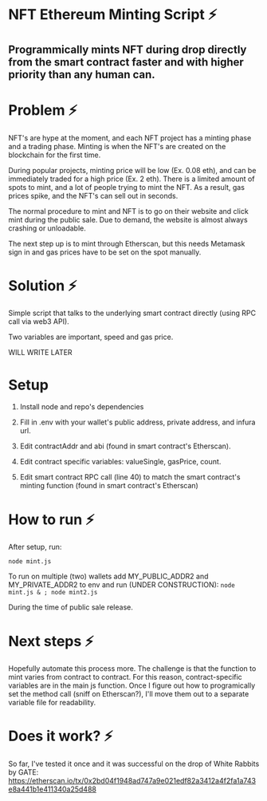 # NFT Ethereum Minting Script ⚡️

## Programmically mints NFT during drop directly from the smart contract faster and with higher priority than any human can.

# Problem ⚡️

NFT's are hype at the moment, and each NFT project has a minting phase and a trading phase. Minting is when the NFT's are created on the blockchain for the first time. 

During popular projects, minting price will be low (Ex. 0.08 eth), and can be immediately traded for a high price (Ex. 2 eth). There is a limited amount of spots to mint, and a lot of people trying to mint the NFT. As a result, gas prices spike, and the NFT's can sell out in seconds. 

The normal procedure to mint and NFT is to go on their website and click mint during the public sale. Due to demand, the website is almost always crashing or unloadable.

The next step up is to mint through Etherscan, but this needs Metamask sign in and gas prices have to be set on the spot manually.

# Solution ⚡️

Simple script that talks to the underlying smart contract directly (using RPC call via web3 API). 

Two variables are important, speed and gas price. 

WILL WRITE LATER

# Setup

1. Install node and repo's dependencies

2. Fill in .env with your wallet's public address, private address, and infura url.

3. Edit contractAddr and abi (found in smart contract's Etherscan).

4. Edit contract specific variables: valueSingle, gasPrice, count.

5. Edit smart contract RPC call (line 40) to match the smart contract's minting function (found in smart contract's Etherscan)

# How to run ⚡️

After setup, run:

`node mint.js`

To run on multiple (two) wallets add MY_PUBLIC_ADDR2 and MY_PRIVATE_ADDR2 to env and run (UNDER CONSTRUCTION):
`node mint.js & ; node mint2.js`

During the time of public sale release.

# Next steps ⚡️

Hopefully automate this process more. The challenge is that the function to mint varies from contract to contract. For this reason, contract-specific variables are in the main js function. Once I figure out how to programically set the method call (sniff on Etherscan?), I'll move them out to a separate variable file for readability.

# Does it work? ⚡️

So far, I've tested it once and it was successful on the drop of White Rabbits by GATE: https://etherscan.io/tx/0x2bd04f1948ad747a9e021edf82a3412a4f2fa1a743e8a441b1e411340a25d488